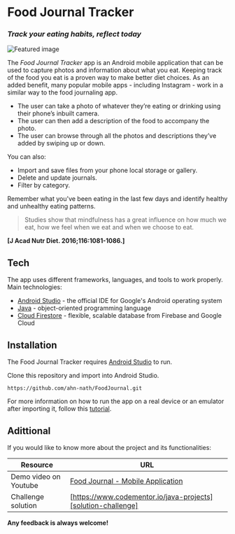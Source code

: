 # Food Journal Tracker
### _Track your eating habits, reflect today_

![Featured image](./featured_.png)



The _Food Journal Tracker_ app is an Android mobile application that can be used to capture photos and information about what you eat. Keeping track of the food you eat is a proven way to make better diet choices. As an added benefit, many popular mobile apps - including Instagram - work in a similar way to the food journaling app. 

  - The user can take a photo of whatever they’re eating or drinking using their phone’s inbuilt camera.
  - The user can then add a description of the food to accompany the photo.
  - The user can browse through all the photos and descriptions they’ve added by swiping up or down.

You can also:
  - Import and save files from your phone local storage or gallery.
  - Delete and update journals.
  - Filter by category.

Remember what you've been eating in the last few days and identify healthy and unhealthy eating patterns.  

> Studies show that mindfulness has a great influence
> on how much we eat, how we feel when we eat and when we choose to eat.
 
 **[J Acad Nutr Diet. 2016;116:1081-1086.]** 


## Tech

The app uses different frameworks, languages, and tools to work properly. Main technologies:

* [Android Studio] - the official IDE for Google's Android operating system
* [Java] - object-oriented programming language
* [Cloud Firestore] - flexible, scalable database from Firebase and Google Cloud

## Installation
The Food Journal Tracker requires [Android Studio](https://developer.android.com/studio)  to run.

Clone this repository and import into Android Studio.

```
https://github.com/ahn-nath/FoodJournal.git
```
For more information on how to run the app on a real device or an emulator after importing it, follow this [tutorial](https://developer.android.com/training/basics/firstapp/running-app).

## Adittional 

If you would like to know more about the project and its functionalities:

| Resource | URL|
| ------ | ------ |
| Demo video on Youtube | [Food Journal - Mobile Application][youtube-demo] |
| Challenge solution | [https://www.codementor.io/java-projects][solution-challenge] |


**Any feedback is always welcome!**

[//]: # (These are reference links used in the body of this note and get stripped out when the markdown processor does its job.)


   [Android Studio]: <https://developer.android.com/studio>
   [Java]: <https://www.java.com/>
   [Cloud Firestore]: <https://firebase.google.com/>

   [youtube-demo]: <https://www.youtube.com/watch?v=4Ho6JYXX9-Y&t=215s>
   [solution-challenge]: <https://www.codementor.io/project-solutions/bcyt4asqy9>
  

 
